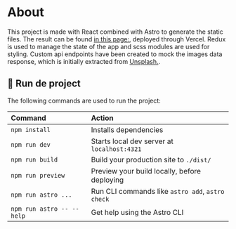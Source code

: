 # About

This project is made with React combined with Astro to generate the static files. The result can be found [in this page:](https://flowbox-test-pau-sabater.vercel.app/), deployed through Vercel.
Redux is used to manage the state of the app and scss modules are used for styling.
Custom api endpoints have been created to mock the images data response, which is initially extracted from [Unsplash.](https://unsplash.com/developers).

## 🚀 Run de project

The following commands are used to run the project:

| Command                   | Action                                           |
| :------------------------ | :----------------------------------------------- |
| `npm install`             | Installs dependencies                            |
| `npm run dev`             | Starts local dev server at `localhost:4321`      |
| `npm run build`           | Build your production site to `./dist/`          |
| `npm run preview`         | Preview your build locally, before deploying     |
| `npm run astro ...`       | Run CLI commands like `astro add`, `astro check` |
| `npm run astro -- --help` | Get help using the Astro CLI                     |
